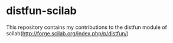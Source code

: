 distfun-scilab
==============

This repository contains my contributions to the distfun module of scilab(http://forge.scilab.org/index.php/p/distfun/)
